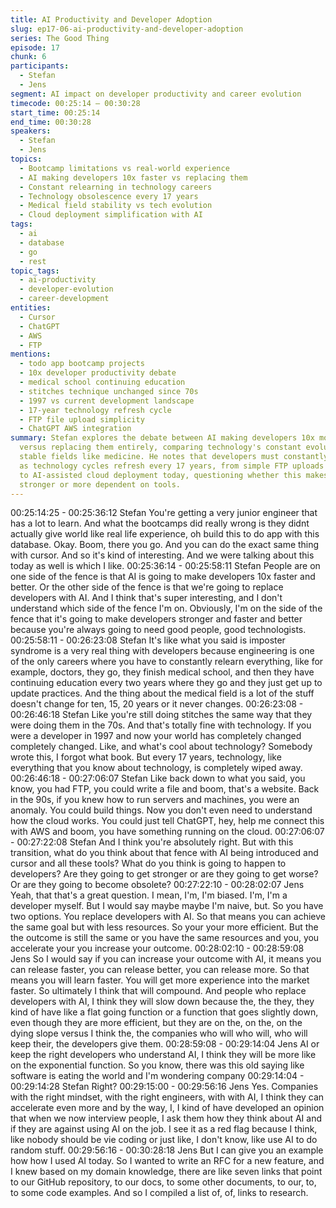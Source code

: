```yaml
---
title: AI Productivity and Developer Adoption
slug: ep17-06-ai-productivity-and-developer-adoption
series: The Good Thing
episode: 17
chunk: 6
participants:
  - Stefan
  - Jens
segment: AI impact on developer productivity and career evolution
timecode: 00:25:14 – 00:30:28
start_time: 00:25:14
end_time: 00:30:28
speakers:
  - Stefan
  - Jens
topics:
  - Bootcamp limitations vs real-world experience
  - AI making developers 10x faster vs replacing them
  - Constant relearning in technology careers
  - Technology obsolescence every 17 years
  - Medical field stability vs tech evolution
  - Cloud deployment simplification with AI
tags:
  - ai
  - database
  - go
  - rest
topic_tags:
  - ai-productivity
  - developer-evolution
  - career-development
entities:
  - Cursor
  - ChatGPT
  - AWS
  - FTP
mentions:
  - todo app bootcamp projects
  - 10x developer productivity debate
  - medical school continuing education
  - stitches technique unchanged since 70s
  - 1997 vs current development landscape
  - 17-year technology refresh cycle
  - FTP file upload simplicity
  - ChatGPT AWS integration
summary: Stefan explores the debate between AI making developers 10x more productive
  versus replacing them entirely, comparing technology's constant evolution to more
  stable fields like medicine. He notes that developers must constantly relearn everything
  as technology cycles refresh every 17 years, from simple FTP uploads in the 90s
  to AI-assisted cloud deployment today, questioning whether this makes developers
  stronger or more dependent on tools.
---
```


00:25:14:25 - 00:25:36:12
Stefan
You're getting a very junior engineer that has a lot to learn. And what the bootcamps did really
wrong is they didnt actually give world like real life experience, oh build this to do app with this
database. Okay. Boom, there you go. And you can do the exact same thing with cursor. And so
it's kind of interesting. And we were talking about this today as well is which I like.
00:25:36:14 - 00:25:58:11
Stefan
People are on one side of the fence is that AI is going to make developers 10x faster and better.
Or the other side of the fence is that we're going to replace developers with AI. And I think that's
super interesting, and I don't understand which side of the fence I'm on. Obviously, I'm on the
side of the fence that it's going to make developers stronger and faster and better because
you're always going to need good people, good technologists.
00:25:58:11 - 00:26:23:08
Stefan
It's like what you said is imposter syndrome is a very real thing with developers because
engineering is one of the only careers where you have to constantly relearn everything, like for
example, doctors, they go, they finish medical school, and then they have continuing education
every two years where they go and they just get up to update practices. And the thing about the
medical field is a lot of the stuff doesn't change for ten, 15, 20 years or it never changes.
00:26:23:08 - 00:26:46:18
Stefan
Like you're still doing stitches the same way that they were doing them in the 70s. And that's
totally fine with technology. If you were a developer in 1997 and now your world has completely
changed completely changed. Like, and what's cool about technology? Somebody wrote this, I
forgot what book. But every 17 years, technology, like everything that you know about
technology, is completely wiped away.
00:26:46:18 - 00:27:06:07
Stefan
Like back down to what you said, you know, you had FTP, you could write a file and boom, that's
a website. Back in the 90s, if you knew how to run servers and machines, you were an anomaly.
You could build things. Now you don't even need to understand how the cloud works. You could
just tell ChatGPT, hey, help me connect this with AWS and boom, you have something running
on the cloud.
00:27:06:07 - 00:27:22:08
Stefan
And I think you're absolutely right. But with this transition, what do you think about that fence
with AI being introduced and cursor and all these tools? What do you think is going to happen to
developers? Are they going to get stronger or are they going to get worse? Or are they going to
become obsolete?
00:27:22:10 - 00:28:02:07
Jens
Yeah, that that's a great question. I mean, I'm, I'm biased. I'm, I'm a developer myself. But I
would say maybe maybe I'm naive, but. So you have two options. You replace developers with
AI. So that means you can achieve the same goal but with less resources. So your your more
efficient. But the the outcome is still the same or you have the same resources and you, you
accelerate your you increase your outcome.
00:28:02:10 - 00:28:59:08
Jens
So I would say if you can increase your outcome with AI, it means you can release faster, you
can release better, you can release more. So that means you will learn faster. You will get more
experience into the market faster. So ultimately I think that will compound. And people who
replace developers with AI, I think they will slow down because the, the they, they kind of have
like a flat going function or a function that goes slightly down, even though they are more
efficient, but they are on the, on the, on the dying slope versus I think the, the companies who
will who will, who will keep their, the developers give them.
00:28:59:08 - 00:29:14:04
Jens
AI or keep the right developers who understand AI, I think they will be more like on the
exponential function. So you know, there was this old saying like software is eating the world
and I'm wondering company
00:29:14:04 - 00:29:14:28
Stefan
Right?
00:29:15:00 - 00:29:56:16
Jens
Yes. Companies with the right mindset, with the right engineers, with with AI, I think they can
accelerate even more and by the way, I, I kind of have developed an opinion that when we now
interview people, I ask them how they think about AI and if they are against using AI on the job. I
see it as a red flag because I think, like nobody should be vie coding or just like, I don't know,
like use AI to do random stuff.
00:29:56:16 - 00:30:28:18
Jens
But I can give you an example how how I used AI today. So I wanted to write an RFC for a new
feature, and I knew based on my domain knowledge, there are like seven links that point to our
GitHub repository, to our docs, to some other documents, to our, to, to some code examples.
And so I compiled a list of, of, links to research.